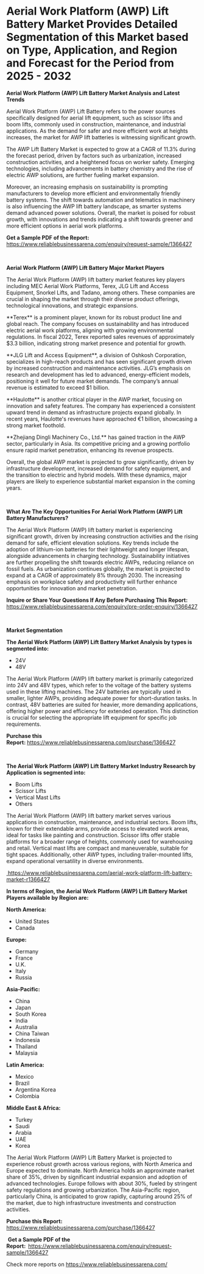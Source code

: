 <p><h1>Aerial Work Platform (AWP) Lift Battery Market Provides Detailed Segmentation of this Market based on Type, Application, and Region and Forecast for the Period from 2025 - 2032</h1></p><p><strong>Aerial Work Platform (AWP) Lift Battery Market Analysis and Latest Trends</strong></p>
<p><p>Aerial Work Platform (AWP) Lift Battery refers to the power sources specifically designed for aerial lift equipment, such as scissor lifts and boom lifts, commonly used in construction, maintenance, and industrial applications. As the demand for safer and more efficient work at heights increases, the market for AWP lift batteries is witnessing significant growth. </p><p>The AWP Lift Battery Market is expected to grow at a CAGR of 11.3% during the forecast period, driven by factors such as urbanization, increased construction activities, and a heightened focus on worker safety. Emerging technologies, including advancements in battery chemistry and the rise of electric AWP solutions, are further fueling market expansion. </p><p>Moreover, an increasing emphasis on sustainability is prompting manufacturers to develop more efficient and environmentally friendly battery systems. The shift towards automation and telematics in machinery is also influencing the AWP lift battery landscape, as smarter systems demand advanced power solutions. Overall, the market is poised for robust growth, with innovations and trends indicating a shift towards greener and more efficient options in aerial work platforms.</p></p>
<p><strong>Get a Sample PDF of the Report:&nbsp;</strong> <a href="https://www.reliablebusinessarena.com/enquiry/request-sample/1366427?utm_campaign=2467&utm_medium=2&utm_source=Github&utm_content=ia&utm_term=22032025&utm_id=aerial-work-platform-awp-lift-battery">https://www.reliablebusinessarena.com/enquiry/request-sample/1366427</a></p>
<p>&nbsp;</p>
<p><strong>Aerial Work Platform (AWP) Lift Battery Major Market Players</strong></p>
<p><p>The Aerial Work Platform (AWP) lift battery market features key players including MEC Aerial Work Platforms, Terex, JLG Lift and Access Equipment, Snorkel Lifts, and Tadano, among others. These companies are crucial in shaping the market through their diverse product offerings, technological innovations, and strategic expansions.</p><p>**Terex** is a prominent player, known for its robust product line and global reach. The company focuses on sustainability and has introduced electric aerial work platforms, aligning with growing environmental regulations. In fiscal 2022, Terex reported sales revenues of approximately $3.3 billion, indicating strong market presence and potential for growth.</p><p>**JLG Lift and Access Equipment**, a division of Oshkosh Corporation, specializes in high-reach products and has seen significant growth driven by increased construction and maintenance activities. JLG’s emphasis on research and development has led to advanced, energy-efficient models, positioning it well for future market demands. The company’s annual revenue is estimated to exceed $1 billion.</p><p>**Haulotte** is another critical player in the AWP market, focusing on innovation and safety features. The company has experienced a consistent upward trend in demand as infrastructure projects expand globally. In recent years, Haulotte's revenues have approached €1 billion, showcasing a strong market foothold.</p><p>**Zhejiang Dingli Machinery Co., Ltd.** has gained traction in the AWP sector, particularly in Asia. Its competitive pricing and a growing portfolio ensure rapid market penetration, enhancing its revenue prospects.</p><p>Overall, the global AWP market is projected to grow significantly, driven by infrastructure development, increased demand for safety equipment, and the transition to electric and hybrid models. With these dynamics, major players are likely to experience substantial market expansion in the coming years.</p></p>
<p>&nbsp;</p>
<p><strong>What Are The Key Opportunities For Aerial Work Platform (AWP) Lift Battery Manufacturers?</strong></p>
<p><p>The Aerial Work Platform (AWP) lift battery market is experiencing significant growth, driven by increasing construction activities and the rising demand for safe, efficient elevation solutions. Key trends include the adoption of lithium-ion batteries for their lightweight and longer lifespan, alongside advancements in charging technology. Sustainability initiatives are further propelling the shift towards electric AWPs, reducing reliance on fossil fuels. As urbanization continues globally, the market is projected to expand at a CAGR of approximately 8% through 2030. The increasing emphasis on workplace safety and productivity will further enhance opportunities for innovation and market penetration.</p></p>
<p><strong>Inquire or Share Your Questions If Any Before Purchasing This Report:</strong> <a href="https://www.reliablebusinessarena.com/enquiry/pre-order-enquiry/1366427?utm_campaign=2467&utm_medium=2&utm_source=Github&utm_content=ia&utm_term=22032025&utm_id=aerial-work-platform-awp-lift-battery">https://www.reliablebusinessarena.com/enquiry/pre-order-enquiry/1366427</a></p>
<p>&nbsp;</p>
<p><strong>Market Segmentation</strong></p>
<p><strong>The Aerial Work Platform (AWP) Lift Battery Market Analysis by types is segmented into:</strong></p>
<p><ul><li>24V</li><li>48V</li></ul></p>
<p><p>The Aerial Work Platform (AWP) lift battery market is primarily categorized into 24V and 48V types, which refer to the voltage of the battery systems used in these lifting machines. The 24V batteries are typically used in smaller, lighter AWPs, providing adequate power for short-duration tasks. In contrast, 48V batteries are suited for heavier, more demanding applications, offering higher power and efficiency for extended operation. This distinction is crucial for selecting the appropriate lift equipment for specific job requirements.</p></p>
<p><strong>Purchase this Report:&nbsp;</strong><a href="https://www.reliablebusinessarena.com/purchase/1366427?utm_campaign=2467&utm_medium=2&utm_source=Github&utm_content=ia&utm_term=22032025&utm_id=aerial-work-platform-awp-lift-battery">https://www.reliablebusinessarena.com/purchase/1366427</a></p>
<p>&nbsp;</p>
<p><strong>The Aerial Work Platform (AWP) Lift Battery Market Industry Research by Application is segmented into:</strong></p>
<p><ul><li>Boom Lifts</li><li>Scissor Lifts</li><li>Vertical Mast Lifts</li><li>Others</li></ul></p>
<p><p>The Aerial Work Platform (AWP) lift battery market serves various applications in construction, maintenance, and industrial sectors. Boom lifts, known for their extendable arms, provide access to elevated work areas, ideal for tasks like painting and construction. Scissor lifts offer stable platforms for a broader range of heights, commonly used for warehousing and retail. Vertical mast lifts are compact and maneuverable, suitable for tight spaces. Additionally, other AWP types, including trailer-mounted lifts, expand operational versatility in diverse environments.</p></p>
<p><a href="https://www.reliablebusinessarena.com/aerial-work-platform-lift-battery-market-r1366427?utm_campaign=2467&utm_medium=2&utm_source=Github&utm_content=ia&utm_term=22032025&utm_id=aerial-work-platform-awp-lift-battery">&nbsp;https://www.reliablebusinessarena.com/aerial-work-platform-lift-battery-market-r1366427</a></p>
<p><strong>In terms of Region, the Aerial Work Platform (AWP) Lift Battery Market Players available by Region are:</strong></p>
<p>
    <p> <strong> North America: </strong>
        <ul>
            <li>United States</li>
            <li>Canada</li>
        </ul>
        </p> 
    <p> <strong> Europe: </strong>
        <ul>
            <li>Germany</li>
            <li>France</li>
            <li>U.K.</li>
            <li>Italy</li>
            <li>Russia</li>
        </ul>
        </p> 
    <p> <strong> Asia-Pacific: </strong>
        <ul>
            <li>China</li>
            <li>Japan</li>
            <li>South Korea</li>
            <li>India</li>
            <li>Australia</li>
            <li>China Taiwan</li>
            <li>Indonesia</li>
            <li>Thailand</li>
            <li>Malaysia</li>
        </ul>
        </p> 
    <p> <strong> Latin America: </strong>
        <ul>
            <li>Mexico</li>
            <li>Brazil</li>
            <li>Argentina Korea</li>
            <li>Colombia</li>
        </ul>
        </p> 
    <p> <strong> Middle East & Africa: </strong>
        <ul>
            <li>Turkey</li>
            <li>Saudi</li>
            <li>Arabia</li>
            <li>UAE</li>
            <li>Korea</li>
        </ul>
    </p>
    </p>
<p><p>The Aerial Work Platform (AWP) Lift Battery Market is projected to experience robust growth across various regions, with North America and Europe expected to dominate. North America holds an approximate market share of 35%, driven by significant industrial expansion and adoption of advanced technologies. Europe follows with about 30%, fueled by stringent safety regulations and growing urbanization. The Asia-Pacific region, particularly China, is anticipated to grow rapidly, capturing around 25% of the market, due to high infrastructure investments and construction activities.</p></p>
<p><strong>Purchase this Report: </strong><a href="https://www.reliablebusinessarena.com/purchase/1366427?utm_campaign=2467&utm_medium=2&utm_source=Github&utm_content=ia&utm_term=22032025&utm_id=aerial-work-platform-awp-lift-battery">https://www.reliablebusinessarena.com/purchase/1366427</a></p>
<p>&nbsp;<strong>Get a Sample PDF of the Report:&nbsp;&nbsp;</strong><a href="https://www.reliablebusinessarena.com/enquiry/request-sample/1366427?utm_campaign=2467&utm_medium=2&utm_source=Github&utm_content=ia&utm_term=22032025&utm_id=aerial-work-platform-awp-lift-battery">https://www.reliablebusinessarena.com/enquiry/request-sample/1366427</a></p>
<p><strong></strong></p>
<p>Check more reports on <a href="https://www.reliablebusinessarena.com/?utm_campaign=2467&utm_medium=2&utm_source=Github&utm_content=ia&utm_term=22032025&utm_id=aerial-work-platform-awp-lift-battery">https://www.reliablebusinessarena.com/</a></p>